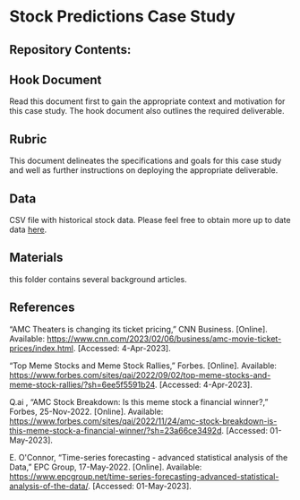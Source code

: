 # Stock Predictions Case Study 

## Repository Contents: 
## Hook Document 
Read this document first to gain the appropriate context and motivation for this case study. The hook document also outlines the required deliverable.  
## Rubric
This document delineates the specifications and goals for this case study and well as further instructions on deploying the appropriate deliverable.  
## Data 
CSV file with historical stock data. Please feel free to obtain more up to date data [here](https://www.nasdaq.com/market-activity/stocks/amc/historical).  
## Materials
this folder contains several background articles.




## References
“AMC Theaters is changing its ticket pricing,” CNN Business. [Online]. Available: https://www.cnn.com/2023/02/06/business/amc-movie-ticket-prices/index.html. [Accessed: 4-Apr-2023]. 

“Top Meme Stocks and Meme Stock Rallies,” Forbes. [Online]. Available:
https://www.forbes.com/sites/qai/2022/09/02/top-meme-stocks-and-meme-stock-rallies/?sh=6ee5f5591b24. [Accessed: 4-Apr-2023]. 

Q.ai , “AMC Stock Breakdown: Is this meme stock a financial winner?,” Forbes, 25-Nov-2022. [Online]. Available: https://www.forbes.com/sites/qai/2022/11/24/amc-stock-breakdown-is-this-meme-stock-a-financial-winner/?sh=23a66ce3492d. [Accessed: 01-May-2023]. 

E. O'Connor, “Time-series forecasting - advanced statistical&nbsp;analysis&nbsp;of the Data,” EPC Group, 17-May-2022. [Online]. Available: https://www.epcgroup.net/time-series-forecasting-advanced-statistical-analysis-of-the-data/. [Accessed: 01-May-2023]. 
